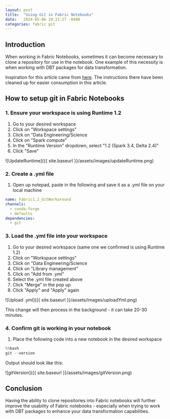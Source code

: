 ```yaml
---
layout: post
title:  "Using Git in Fabric Notebooks"
date:   2024-05-06 19:21:27 -0400
categories: fabric git
---
```


## Introduction

When working in Fabric Notebooks, sometimes it can become necessary to clone a repository for use in the notebook.  One example of this necessity is when working with DBT packages for data transformation.

Inspiration for this article came from [here](https://community.fabric.microsoft.com/t5/General-Discussion/Assistance-Required-Git-Not-Installed-on-Runtime-1-2-for-Code/m-p/3532740#M2175%3Ftrk=article-ssr-frontend-pulse_little-text-block).  The instructions there have been cleaned up for easier consumption in this article.

## How to setup git in Fabric Notebooks

### 1. Ensure your workspace is using Runtime 1.2

1. Go to your desired workspace
2. Click on "Workspace settings"
3. Click on "Data Engineering/Science
4. Click on "Spark compute"
5. In the "Runtime Version" dropdown, select "1.2 (Spark 3.4, Delta 2.4)"
6. Click "Save"

![UpdateRuntime]({{ site.baseurl }}/assets/images/updateRuntime.png)

### 2. Create a .yml file

1. Open up notepad, paste in the following and save it as a .yml file on your local machine

```yaml
name: Fabric1.2_GitWorkaround
channels:
  - conda-forge
  - defaults
dependencies:
  - git
```

### 3. Load the .yml file into your workspace

1. Go to your desired workspace (same one we confirmed is using Runtime 1.2)
2. Click on "Workspace settings"
3. Click on "Data Engineering/Science
4. Click on "Library management"
5. Click on "Add from .yml"
6. Select the .yml file created above
7. Click "Merge" in the pop up
8. Click "Apply" and "Apply" again

![Upload .yml]({{ site.baseurl }}/assets/images/uploadYml.png)

This change will then process in the background - it can take 20-30 minutes.

### 4. Confirm git is working in your notebook

1. Place the following code into a new notebook in the desired workspace

```python
%%bash
git --version
```

Output should look like this:

![gitVersion]({{ site.baseurl }}/assets/images/gitVersion.png)

## **Conclusion**

Having the ability to clone repositories into Fabric notebooks will further improve the usability of Fabric notebooks - especially when trying to work with DBT packages to enhance your data transformation capabilities.

